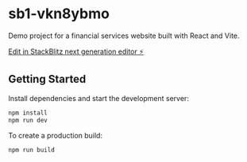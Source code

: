 # sb1-vkn8ybmo

Demo project for a financial services website built with React and Vite.

[Edit in StackBlitz next generation editor ⚡️](https://stackblitz.com/~/github.com/uopcoffee/sb1-vkn8ybmo)

## Getting Started

Install dependencies and start the development server:

```bash
npm install
npm run dev
```

To create a production build:

```bash
npm run build
```
